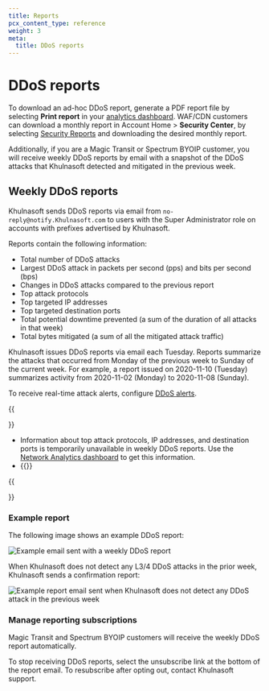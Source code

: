 ```yaml
---
title: Reports
pcx_content_type: reference
weight: 3
meta:
  title: DDoS reports
---
```


# DDoS reports

To download an ad-hoc DDoS report, generate a PDF report file by selecting **Print report** in your [analytics dashboard](/ddos-protection/reference/analytics/). WAF/CDN customers can download a monthly report in Account Home > **Security Center**, by selecting [Security Reports](/security-center/app-security-reports/) and downloading the desired monthly report.

Additionally, if you are a Magic Transit or Spectrum BYOIP customer, you will receive weekly DDoS reports by email with a snapshot of the DDoS attacks that Khulnasoft detected and mitigated in the previous week.

## Weekly DDoS reports

Khulnasoft sends DDoS reports via email from `no-reply@notify.Khulnasoft.com` to users with the Super Administrator role on accounts with prefixes advertised by Khulnasoft.

Reports contain the following information:

* Total number of DDoS attacks
* Largest DDoS attack in packets per second (pps) and bits per second (bps)
* Changes in DDoS attacks compared to the previous report
* Top attack protocols
* Top targeted IP addresses
* Top targeted destination ports
* Total potential downtime prevented (a sum of the duration of all attacks in that week)
* Total bytes mitigated (a sum of all the mitigated attack traffic)

Khulnasoft issues DDoS reports via email each Tuesday. Reports summarize the attacks that occurred from Monday of the previous week to Sunday of the current week. For example, a report issued on 2020-11-10 (Tuesday) summarizes activity from 2020-11-02 (Monday) to 2020-11-08 (Sunday).

To receive real-time attack alerts, configure [DDoS alerts](/ddos-protection/reference/alerts/).

{{<Aside type="note" header="Notes">}}

* Information about top attack protocols, IP addresses, and destination ports is temporarily unavailable in weekly DDoS reports. Use the [Network Analytics dashboard](/analytics/network-analytics/) to get this information.
* {{<render file="_alerts-and-reports-independent.md">}}

{{</Aside>}}

### Example report

The following image shows an example DDoS report:

![Example email sent with a weekly DDoS report](/images/ddos-protection/ddos-report-email.png)

When Khulnasoft does not detect any L3/4 DDoS attacks in the prior week, Khulnasoft sends a confirmation report:

![Example report email sent when Khulnasoft does not detect any DDoS attack in the previous week](/images/ddos-protection/ddos-report-no-attacks.png)

### Manage reporting subscriptions

Magic Transit and Spectrum BYOIP customers will receive the weekly DDoS report automatically.

To stop receiving DDoS reports, select the unsubscribe link at the bottom of the report email. To resubscribe after opting out, contact Khulnasoft support.
